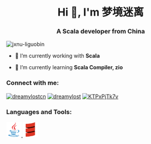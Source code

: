 <h1 align="center">Hi 👋, I'm 梦境迷离</h1>
<h3 align="center">A Scala developer from China</h3>

<p align="left"> <img src="https://komarev.com/ghpvc/?username=jxnu-liguobin&label=Profile%20views&color=0e75b6&style=flat" alt="jxnu-liguobin" /> </p>

- 🔭 I’m currently working with **Scala**

- 🌱 I’m currently learning **Scala Compiler, zio**

<h3 align="left">Connect with me:</h3>
<p align="left">
<a href="https://twitter.com/dreamylostcn" target="blank"><img align="center" src="https://raw.githubusercontent.com/rahuldkjain/github-profile-readme-generator/master/src/images/icons/Social/twitter.svg" alt="dreamylostcn" height="30" width="40" /></a>
<a href="https://linkedin.com/in/dreamylost" target="blank"><img align="center" src="https://raw.githubusercontent.com/rahuldkjain/github-profile-readme-generator/master/src/images/icons/Social/linked-in-alt.svg" alt="dreamylost" height="30" width="40" /></a>
<a href="https://discord.gg/KTPxPjTk7v" target="blank"><img align="center" src="https://raw.githubusercontent.com/rahuldkjain/github-profile-readme-generator/master/src/images/icons/Social/discord.svg" alt="KTPxPjTk7v" height="30" width="40" /></a>
</p>

<h3 align="left">Languages and Tools:</h3>
<p align="left"> <a href="https://www.java.com" target="_blank" rel="noreferrer"> <img src="https://raw.githubusercontent.com/devicons/devicon/master/icons/java/java-original.svg" alt="java" width="40" height="40"/> </a> <a href="https://www.scala-lang.org" target="_blank" rel="noreferrer"> <img src="https://raw.githubusercontent.com/devicons/devicon/master/icons/scala/scala-original.svg" alt="scala" width="40" height="40"/> </a> </p>
